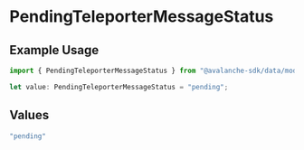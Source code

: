 # PendingTeleporterMessageStatus

## Example Usage

```typescript
import { PendingTeleporterMessageStatus } from "@avalanche-sdk/data/models/components";

let value: PendingTeleporterMessageStatus = "pending";
```

## Values

```typescript
"pending"
```
